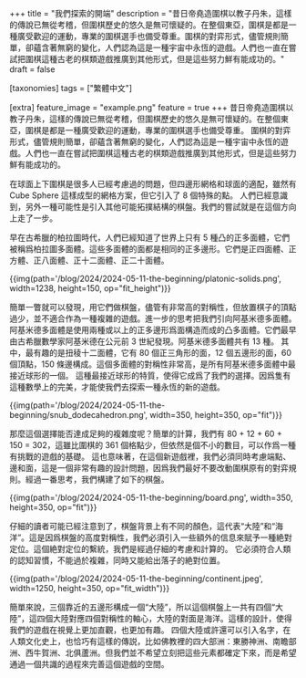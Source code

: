 +++
title = "我們探索的開端"
description = "昔日帝堯造圍棋以教子丹朱，這樣的傳說已無從考稽，但圍棋歷史的悠久是無可懷疑的。在整個東亞，圍棋是都是一種廣受歡迎的運動，專業的圍棋選手也備受尊重。圍棋的對弈形式，儘管規則簡單，卻蘊含著無窮的變化，人們認為這是一種宇宙中永恆的遊戲。人們也一直在嘗試把圍棋這種古老的棋類遊戲推廣到其他形式，但是這些努力鮮有能成功的。"
draft = false

[taxonomies]
tags = ["繁體中文"]

[extra]
feature_image = "example.png"
feature = true
+++
昔日帝堯造圍棋以教子丹朱，這樣的傳說已無從考稽，但圍棋歷史的悠久是無可懷疑的。在整個東亞，圍棋是都是一種廣受歡迎的運動，專業的圍棋選手也備受尊重。
圍棋的對弈形式，儘管規則簡單，卻蘊含著無窮的變化，人們認為這是一種宇宙中永恆的遊戲。人們也一直在嘗試把圍棋這種古老的棋類遊戲推廣到其他形式，但是這些努力鮮有能成功的。

在球面上下圍棋是很多人已經考慮過的問題，但四邊形網格和球面的適配，雖然有 Cube Sphere 這樣成型的網格方案，但它引入了 8 個特殊的點。
人們已經意識到，另外一種可能性是引入其他可能拓撲結構的棋盤。我們的嘗試就是在這個方向上走了一步。

早在古希臘的柏拉圖時代，人們已經知道了世界上只有 5 種凸的正多面體，它們被稱爲柏拉圖多面體。這些多面體的面都是相同的正多邊形。它們是正四面體、正方體、正八面體、正十二面體、正二十面體。

{{img(path='/blog/2024/2024-05-11-the-beginning/platonic-solids.png', width=1238, height=150, op="fit_height")}}

簡單一瞥就可以發現，用它們做棋盤，儘管有非常高的對稱性，但放置棋子的頂點過少，並不適合作為一種複雜的遊戲。進一步的思考把我們引向阿基米德多面體。
阿基米德多面體是使用兩種或以上的正多邊形爲面構造而成的凸多面體。它們最早由古希臘數學家阿基米德在公元前 3 世紀發現。阿基米德多面體共有 13 種。
其中，最有趣的是扭稜十二面體，它有 80 個正三角形的面，12 個五邊形的面，60 個頂點，150 條邊構成。這個多面體的對稱性非常高，是所有阿基米德多面體中最接近球形的一個。
這種最接近球形的特質，使得它成爲了我們的選擇。因爲隻有這種數學上的完美，才能使我們去探索一種永恆的新的遊戲。

{{img(path='/blog/2024/2024-05-11-the-beginning/snub_dodecahedron.png', width=350, height=350, op="fit")}}

那麼這個選擇能否達成足夠的複雜度呢？簡單的計算，我們有 80 + 12 + 60 + 150 = 302，這雖比圍棋的 361 個格點少，但依然是個不小的數目，可以作爲一種有挑戰的遊戲的基礎。
這也意味著，在這個新遊戲裡，我們必須同時考慮端點、邊和面，這是一個非常有趣的設計問題，因爲我們最好不要改動圍棋原有的對弈規則。經過一番思考，我們構建了如下的棋盤。

{{img(path='/blog/2024/2024-05-11-the-beginning/board.png', width=350, height=350, op="fit")}}

仔細的讀者可能已經注意到了，棋盤背景上有不同的顏色，這代表“大陸”和“海洋”。這是因爲棋盤的高度對稱性，我們必須引入一些額外的信息來賦予一種絶對定位。這個絶對定位的繫統，我們是經過仔細的考慮和計算的。
它必須符合人類的認知習慣，不能過於複雜，同時又能給出落子的絶對位置。

{{img(path='/blog/2024/2024-05-11-the-beginning/continent.jpeg', width=1250, height=350, op="fit_width")}}

簡單來說，三個靠近的五邊形構成一個“大陸”，所以這個棋盤上一共有四個“大陸”，這四個大陸對應四個對稱性的軸心，大陸的對面是海洋。這樣的設計，使得我們的遊戲在視覺上更加直觀，也更加有趣。
四個大陸或許還可以引入名字，在人類文化史上，也恰巧有這樣的傳説，比如佛教裡的四大部洲：東勝神洲、南瞻部洲、西牛賀洲、北俱蘆洲。但我們並不希望立刻把這些元素都確定下來，而是希望通過一個共識的過程來完善這個遊戲的空間。

